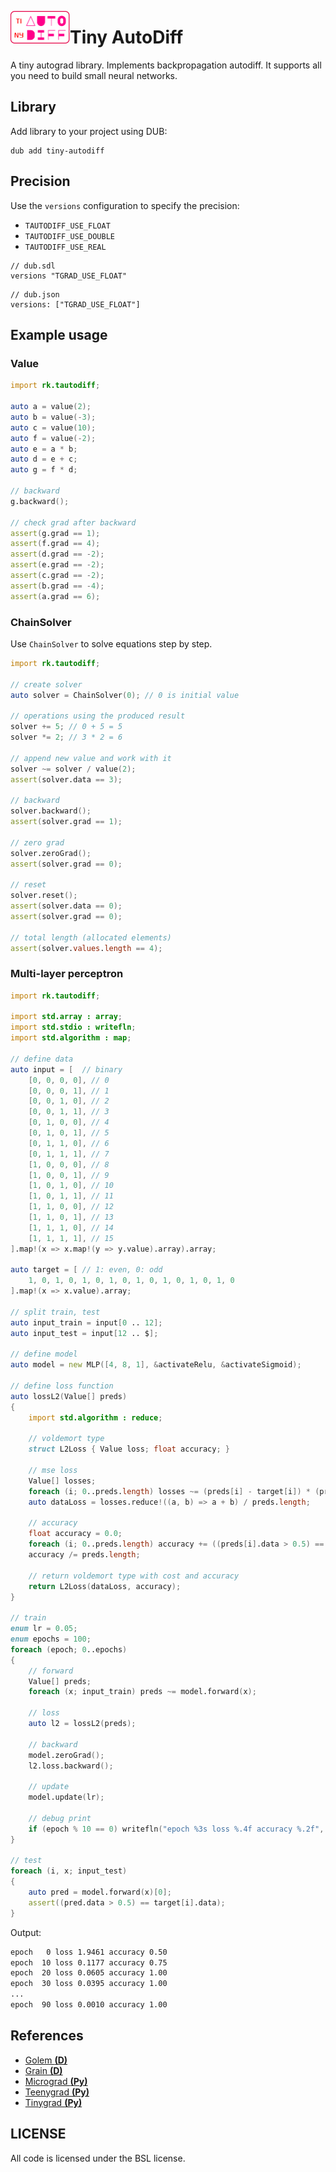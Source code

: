 <img src="imgs/icon-tautodiff.png" width="95" height="52" align="left"></img>
# Tiny AutoDiff
A tiny autograd library. Implements backpropagation autodiff. It supports all you need to build small neural networks.

## Library
Add library to your project using DUB:
```
dub add tiny-autodiff
```

## Precision
Use the `versions` configuration to specify the precision:
* `TAUTODIFF_USE_FLOAT`
* `TAUTODIFF_USE_DOUBLE`
* `TAUTODIFF_USE_REAL`
```
// dub.sdl
versions "TGRAD_USE_FLOAT"
```
```
// dub.json
versions: ["TGRAD_USE_FLOAT"]
```

## Example usage
### Value

```d
import rk.tautodiff;

auto a = value(2);
auto b = value(-3);
auto c = value(10);
auto f = value(-2);
auto e = a * b;
auto d = e + c;
auto g = f * d;

// backward
g.backward();

// check grad after backward
assert(g.grad == 1);
assert(f.grad == 4);
assert(d.grad == -2);
assert(e.grad == -2);
assert(c.grad == -2);
assert(b.grad == -4);
assert(a.grad == 6);
```

### ChainSolver
Use `ChainSolver` to solve equations step by step.
```d
import rk.tautodiff;

// create solver
auto solver = ChainSolver(0); // 0 is initial value

// operations using the produced result 
solver += 5; // 0 + 5 = 5
solver *= 2; // 3 * 2 = 6

// append new value and work with it
solver ~= solver / value(2);
assert(solver.data == 3);

// backward
solver.backward();
assert(solver.grad == 1);

// zero grad
solver.zeroGrad();
assert(solver.grad == 0);

// reset
solver.reset();
assert(solver.data == 0);
assert(solver.grad == 0);

// total length (allocated elements)
assert(solver.values.length == 4);
```

### Multi-layer perceptron

```d
import rk.tautodiff;

import std.array : array;
import std.stdio : writefln;
import std.algorithm : map;

// define data
auto input = [  // binary
    [0, 0, 0, 0], // 0
    [0, 0, 0, 1], // 1
    [0, 0, 1, 0], // 2
    [0, 0, 1, 1], // 3
    [0, 1, 0, 0], // 4
    [0, 1, 0, 1], // 5
    [0, 1, 1, 0], // 6
    [0, 1, 1, 1], // 7
    [1, 0, 0, 0], // 8
    [1, 0, 0, 1], // 9
    [1, 0, 1, 0], // 10
    [1, 0, 1, 1], // 11
    [1, 1, 0, 0], // 12
    [1, 1, 0, 1], // 13
    [1, 1, 1, 0], // 14
    [1, 1, 1, 1], // 15
].map!(x => x.map!(y => y.value).array).array;

auto target = [ // 1: even, 0: odd
    1, 0, 1, 0, 1, 0, 1, 0, 1, 0, 1, 0, 1, 0, 1, 0
].map!(x => x.value).array;

// split train, test
auto input_train = input[0 .. 12];
auto input_test = input[12 .. $];

// define model
auto model = new MLP([4, 8, 1], &activateRelu, &activateSigmoid);

// define loss function
auto lossL2(Value[] preds)
{
    import std.algorithm : reduce;

    // voldemort type
    struct L2Loss { Value loss; float accuracy; }

    // mse loss
    Value[] losses; 
    foreach (i; 0..preds.length) losses ~= (preds[i] - target[i]) * (preds[i] - target[i]);
    auto dataLoss = losses.reduce!((a, b) => a + b) / preds.length;

    // accuracy
    float accuracy = 0.0;
    foreach (i; 0..preds.length) accuracy += ((preds[i].data > 0.5) == target[i].data);
    accuracy /= preds.length;

    // return voldemort type with cost and accuracy
    return L2Loss(dataLoss, accuracy); 
}

// train
enum lr = 0.05;
enum epochs = 100;
foreach (epoch; 0..epochs)
{
    // forward
    Value[] preds;
    foreach (x; input_train) preds ~= model.forward(x);

    // loss
    auto l2 = lossL2(preds);
    
    // backward
    model.zeroGrad();
    l2.loss.backward();
    
    // update
    model.update(lr);

    // debug print
    if (epoch % 10 == 0) writefln("epoch %3s loss %.4f accuracy %.2f", epoch, l2.loss.data, l2.accuracy);
}

// test
foreach (i, x; input_test) 
{
    auto pred = model.forward(x)[0];
    assert((pred.data > 0.5) == target[i].data);
}
```
Output:
```sh
epoch   0 loss 1.9461 accuracy 0.50
epoch  10 loss 0.1177 accuracy 0.75
epoch  20 loss 0.0605 accuracy 1.00
epoch  30 loss 0.0395 accuracy 1.00
...
epoch  90 loss 0.0010 accuracy 1.00
```

## References
* [Golem **(D)**](https://github.com/lempiji/golem)
* [Grain **(D)**](https://github.com/ShigekiKarita/grain)
* [Micrograd **(Py)**](https://github.com/karpathy/micrograd)
* [Teenygrad **(Py)**](https://github.com/tinygrad/teenygrad)
* [Tinygrad **(Py)**](https://github.com/tinygrad/tinygrad)

## LICENSE
All code is licensed under the BSL license. 

